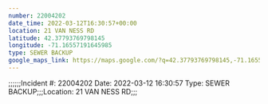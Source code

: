 ```yaml
---
number: 22004202
date_time: 2022-03-12T16:30:57+00:00
location: 21 VAN NESS RD
latitude: 42.37793769798145
longitude: -71.16557191645985
type: SEWER BACKUP
google_maps_link: https://maps.google.com/?q=42.37793769798145,-71.16557191645985
---
```


;;;;;;Incident #: 22004202   Date: 2022-03-12 16:30:57   Type: SEWER BACKUP;;;Location: 21 VAN NESS RD;;;
